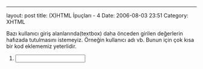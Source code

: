 ---
layout: post
title: (X)HTML İpuçları - 4
Date: 2006-08-03 23:51
Category: XHTML

Bazı kullanıcı giriş alanlarında(textbox) daha önceden girilen
değerlerin hafızada tutulmasını istemeyiz. Örneğin kullanıcı adı vb.
Bunun için çok kısa bir kod eklememiz yeterlidir.

1.  <input type="text" autocomplete="off" />


